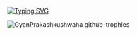 [![Typing SVG](https://readme-typing-svg.demolab.com/?lines=Hello,+good+to+see+you+🙃;Let's+get+better+together+✊)](https://git.io/typing-svg)


![GyanPrakashkushwaha github-trophies](https://stats.hyochan.dev/api/github-trophies?login=GyanPrakashkushwaha)
